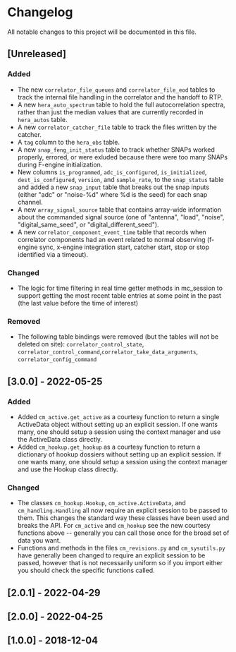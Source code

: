 # Changelog
All notable changes to this project will be documented in this file.

## [Unreleased]

### Added
- The new `correlator_file_queues` and `correlator_file_eod` tables to track the
internal file handling in the correlator and the handoff to RTP.
- A new `hera_auto_spectrum` table to hold the full autocorrelation spectra, rather than
just the median values that are currently recorded in `hera_autos` table.
- A new `correlator_catcher_file` table to track the files written by the catcher.
- A `tag` column to the `hera_obs` table.
- A new `snap_feng_init_status` table to track whether SNAPs worked properly, errored,
or were exluded because there were too many SNAPs during F-engine initialization.
- New columns `is_programmed`, `adc_is_configured`, `is_initialized`, `dest_is_configured`,
`version`, and `sample_rate`, to the `snap_status` table and added a new `snap_input`
table that breaks out the snap inputs (either "adc" or "noise-%d" where %d is the seed)
for each snap channel.
- A new `array_signal_source` table that contains array-wide information about the
commanded signal source (one of "antenna", "load", "noise", "digital_same_seed", or
"digital_different_seed").
- A new `correlator_component_event_time` table that records when correlator components
had an event related to normal observing (f-engine sync, x-engine integration start,
catcher start, stop or stop identified via a timeout).


### Changed
- The logic for time filtering in real time getter methods in mc_session to support
getting the most recent table entries at some point in the past (the last value before
the time of interest)

### Removed
- The following table bindings were removed (but the tables will not be deleted on site):
`correlator_control_state`, `correlator_control_command`,`correlator_take_data_arguments`,
`correlator_config_command`

## [3.0.0] - 2022-05-25

### Added
- Added `cm_active.get_active` as a courtesy function to return a single ActiveData
object without setting up an explicit session.  If one wants many, one should
setup a session using the context manager and use the ActiveData class directly.
- Added `cm_hookup.get_hookup` as a courtesy function to return a dictionary
of hookup dossiers without setting up an explicit session.  If one wants many,
one should setup a session using the context manager and use the Hookup class
directly.

### Changed
- The classes `cm_hookup.Hookup`, `cm_active.ActiveData`, and
`cm_handling.Handling` all now require an explicit session to be passed to them.
This changes the standard way these classes have been used and breaks the API.
For `cm_active` and `cm_hookup` see the new courtesy functions above --
generally you can call those once for the broad set of data you want.
- Functions and methods in the files `cm_revisions.py` and `cm_sysutils.py`
have generally been changed to require an explicit session to be passed,
however that is not necessarily uniform so if you import either you should
check the specific functions called.

## [2.0.1] - 2022-04-29

## [2.0.0] - 2022-04-25

## [1.0.0] - 2018-12-04
